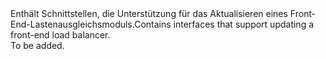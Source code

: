 <Namespace Name="Microsoft.Azure.Management.Network.Fluent.HasFrontend.Update">
  <Docs>
    <summary><span data-ttu-id="b9223-101">Enthält Schnittstellen, die Unterstützung für das Aktualisieren eines Front-End-Lastenausgleichsmoduls.</span><span class="sxs-lookup"><span data-stu-id="b9223-101">Contains interfaces that support updating a front-end load balancer.</span></span></summary> 
    <remarks>To be added.</remarks>
  </Docs>
</Namespace>
